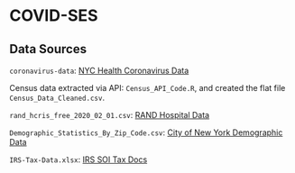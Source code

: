 # COVID-SES

## Data Sources

`coronavirus-data`: [NYC Health Coronavirus Data](https://github.com/nychealth/coronavirus-data)

Census data extracted via API: `Census_API_Code.R`, and created the flat file `Census_Data_Cleaned.csv`.

`rand_hcris_free_2020_02_01.csv`: [RAND Hospital Data](https://www.hospitaldatasets.org/)

`Demographic_Statistics_By_Zip_Code.csv`: [City of New York Demographic Data](https://catalog.data.gov/dataset/demographic-statistics-by-zip-code-acfc9)

`IRS-Tax-Data.xlsx`: [IRS SOI Tax Docs](https://www.irs.gov/statistics/soi-tax-stats-individual-income-tax-statistics-zip-code-data-soi)



